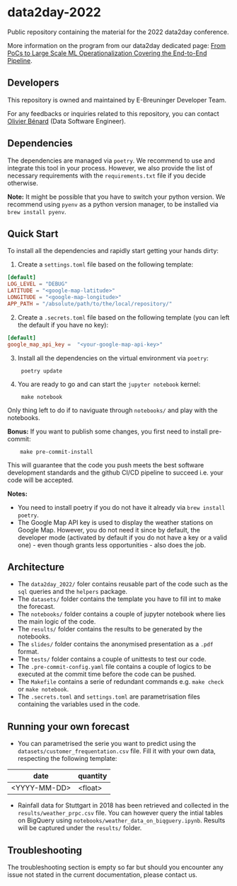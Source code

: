# data2day-2022

Public repository containing the material for the 2022 data2day conference.

More information on the program from our data2day dedicated page: [From PoCs to Large Scale ML Operationalization Covering the End-to-End Pipeline](https://www.data2day.de/veranstaltung-15085-0-from-pocs-to-large-scale-ml-operationalization-covering-the-end-to-end-pipeline.html).

## Developers

This repository is owned and maintained by E-Breuninger Developer Team.

For any feedbacks or inquiries related to this repository, you can contact [Olivier Bénard](https://github.com/olivierbenard) (Data Software Engineer).

## Dependencies

The dependencies are managed via `poetry`. We recommend to use and integrate this tool in your process.
However, we also provide the list of necessary requirements with the `requirements.txt` file if you decide otherwise.

**Note:** It might be possible that you have to switch your python version. We recommend using `pyenv` as a python version manager, to be installed via `brew install pyenv`.

## Quick Start

To install all the dependencies and rapidly start getting your hands dirty:

1. Create a `settings.toml` file based on the following template:
```toml
[default]
LOG_LEVEL = "DEBUG"
LATITUDE = "<google-map-latitude>"
LONGITUDE = "<google-map-longitude>"
APP_PATH = "/absolute/path/to/the/local/repository/"
```
2. Create a `.secrets.toml` file based on the following template (you can left the default if you have no key):
```toml
[default]
google_map_api_key =  "<your-google-map-api-key>"
```
3. Install all the dependencies on the virtual environment via `poetry`:

        poetry update
4. You are ready to go and can start the `jupyter notebook` kernel:

        make notebook

Only thing left to do if to naviguate through `notebooks/` and play with the notebooks.

**Bonus:** If you want to publish some changes, you first need to install pre-commit:

        make pre-commit-install

This will guarantee that the code you push meets the best software development standards and the github CI/CD pipeline to succeed i.e. your code will be accepted.

**Notes:**
- You need to install poetry if you do not have it already via `brew install poetry`.
- The Google Map API key is used to display the weather stations on Google Map. However, you do not need it since by default, the developer mode (activated by default if you do not have a key or a valid one) - even though grants less opportunities - also does the job.

## Architecture

- The `data2day_2022/` foler contains reusable part of the code such as the `sql` queries and the `helpers` package.
- The `datasets/` folder contains the template you have to fill int to make the forecast.
- The `notebooks/` folder contains a couple of jupyter notebook where lies the main logic of the code.
- The `results/` folder contains the results to be generated by the notebooks.
- The `slides/` folder contains the anonymised presentation as a `.pdf` format.
- The `tests/` folder contains a couple of unittests to test our code.
- The `.pre-commit-config.yaml` file contains a couple of logics to be executed at the commit time before the code can be pushed.
- The `Makefile` contains a serie of redundant commands e.g. `make check` or `make notebook`.
- The `.secrets.toml` and `settings.toml` are parametrisation files containing the variables used in the code.

## Running your own forecast

* You can parametrised the serie you want to predict using the `datasets/customer_frequentation.csv` file. Fill it with your own data, respecting the following template:

|date|quantity|
|---|---|
|\<YYYY-MM-DD>|\<float>|

* Rainfall data for Stuttgart in 2018 has been retrieved and collected in the `results/weather_prpc.csv` file. You can however query the intial tables on BigQuery using `notebooks/weather_data_on_biqguery.ipynb`. Results will be captured under the `results/` folder.

## Troubleshooting

The troubleshooting section is empty so far but should you encounter any issue not stated in the current documentation, please contact us.
